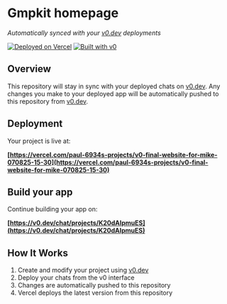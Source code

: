 # Gmpkit homepage

*Automatically synced with your [v0.dev](https://v0.dev) deployments*

[![Deployed on Vercel](https://img.shields.io/badge/Deployed%20on-Vercel-black?style=for-the-badge&logo=vercel)](https://vercel.com/paul-6934s-projects/v0-final-website-for-mike-070825-15-30)
[![Built with v0](https://img.shields.io/badge/Built%20with-v0.dev-black?style=for-the-badge)](https://v0.dev/chat/projects/K20dAIpmuES)

## Overview

This repository will stay in sync with your deployed chats on [v0.dev](https://v0.dev).
Any changes you make to your deployed app will be automatically pushed to this repository from [v0.dev](https://v0.dev).

## Deployment

Your project is live at:

**[https://vercel.com/paul-6934s-projects/v0-final-website-for-mike-070825-15-30](https://vercel.com/paul-6934s-projects/v0-final-website-for-mike-070825-15-30)**

## Build your app

Continue building your app on:

**[https://v0.dev/chat/projects/K20dAIpmuES](https://v0.dev/chat/projects/K20dAIpmuES)**

## How It Works

1. Create and modify your project using [v0.dev](https://v0.dev)
2. Deploy your chats from the v0 interface
3. Changes are automatically pushed to this repository
4. Vercel deploys the latest version from this repository
